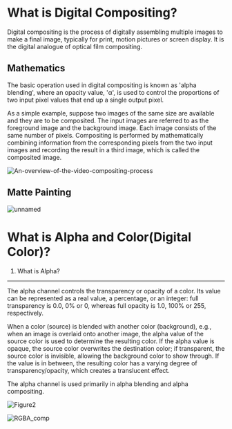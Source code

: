 What is Digital Compositing?
========================
Digital compositing is the process of digitally assembling multiple images to make a final image, typically for print, motion pictures or screen display. It is the digital analogue of optical film compositing.

Mathematics
-----------
The basic operation used in digital compositing is known as 'alpha blending', where an opacity value, 'α', is used to control the proportions of two input pixel values that end up a single output pixel.

As a simple example, suppose two images of the same size are available and they are to be composited. The input images are referred to as the foreground image and the background image. Each image consists of the same number of pixels. Compositing is performed by mathematically combining information from the corresponding pixels from the two input images and recording the result in a third image, which is called the composited image.


![An-overview-of-the-video-compositing-process](https://user-images.githubusercontent.com/71237760/93716938-7ccdd680-fbad-11ea-9b13-9cb3e7d90d88.png)

Matte Painting
----------------
![unnamed](https://user-images.githubusercontent.com/71237760/93717006-f1a11080-fbad-11ea-89af-0b88f1da668c.jpg)



What is Alpha and Color(Digital Color)?
====================================
1. What is Alpha?
-------------
The alpha channel controls the transparency or opacity of a color. Its value can be represented as a real value, a percentage, or an integer: full transparency is 0.0, 0% or 0, whereas full opacity is 1.0, 100% or 255, respectively.

When a color (source) is blended with another color (background), e.g., when an image is overlaid onto another image, the alpha value of the source color is used to determine the resulting color. If the alpha value is opaque, the source color overwrites the destination color; if transparent, the source color is invisible, allowing the background color to show through. If the value is in between, the resulting color has a varying degree of transparency/opacity, which creates a translucent effect.

The alpha channel is used primarily in alpha blending and alpha compositing.

![Figure2](https://user-images.githubusercontent.com/71237760/93716869-1052d780-fbad-11ea-930e-6e0326addb04.jpg)


![RGBA_comp](https://user-images.githubusercontent.com/71237760/93716906-4d1ece80-fbad-11ea-8d89-f7ef9df2a495.png)

